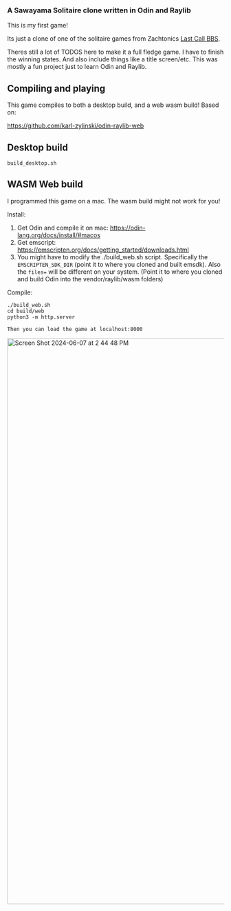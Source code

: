 ### A Sawayama Solitaire clone written in Odin and Raylib

This is my first game!

Its just a clone of one of the solitaire games from Zachtonics [Last Call BBS](https://store.steampowered.com/app/1511780/Last_Call_BBS).

Theres still a lot of TODOS here to make it a full fledge game. I have to finish the winning states. And also include things like
a title screen/etc. This was mostly a fun project just to learn Odin and Raylib.

## Compiling and playing

This game compiles to both a desktop build, and a web wasm build! Based on:

https://github.com/karl-zylinski/odin-raylib-web


## Desktop build
```
build_desktop.sh
```

## WASM Web build

I programmed this game on a mac. The wasm build might not work for you!

Install:
1) Get Odin and compile it on mac: https://odin-lang.org/docs/install/#macos
2) Get emscript: https://emscripten.org/docs/getting_started/downloads.html
3) You might have to modify the ./build_web.sh script. Specifically the `EMSCRIPTEN_SDK_DIR` (point it to where you cloned and built emsdk). Also the `files=` will be different on your system. (Point it to where you cloned and build Odin into the vendor/raylib/wasm folders)

Compile:
```
./build_web.sh
cd build/web
python3 -m http.server

Then you can load the game at localhost:8000
```

<img width="1313" alt="Screen Shot 2024-06-07 at 2 44 48 PM" src="https://github.com/mawaldne/solitrouble/assets/40419/dfbfcb80-d7d9-4c56-8932-895f9ecccba8">
